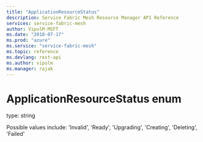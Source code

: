 ```yaml
---
title: "ApplicationResourceStatus"
description: Service Fabric Mesh Resource Manager API Reference
services: service-fabric-mesh
author: VipulM-MSFT
ms.date: "2018-07-17"
ms.prod: "azure"
ms.service: "service-fabric-mesh"
ms.topic: reference
ms.devlang: rest-api
ms.author: vipulm
ms.manager: rajak
---
```

# ApplicationResourceStatus enum

type: string

Possible values include: 'Invalid', 'Ready', 'Upgrading', 'Creating', 'Deleting', 'Failed'

